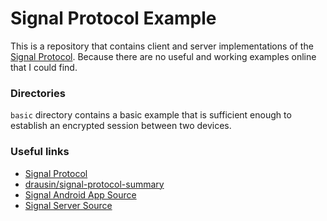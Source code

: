 # Signal Protocol Example

This is a repository that contains client and server implementations of the [Signal Protocol](https://signal.org/docs/).
Because there are no useful and working examples online that I could find.

### Directories 
`basic` directory contains a basic example that is sufficient enough to establish an encrypted session between two devices.

### Useful links
- [Signal Protocol](https://signal.org/docs/)
- [drausin/signal-protocol-summary](https://github.com/drausin/signal-protocol-summary)
- [Signal Android App Source](https://github.com/signalapp/Signal-Android)
- [Signal Server Source](https://github.com/signalapp/Signal-Server)
